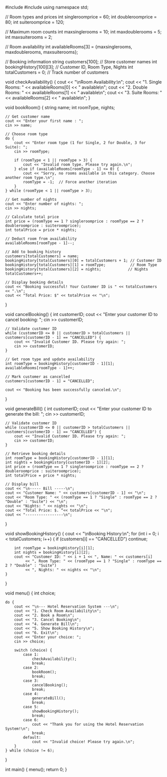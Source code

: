  #include <iostream>
#include <string>
using namespace std;

// Room types and prices
int singleroomprice = 60;
int doubleroomprice = 80;
int suiteroomprice = 120;

// Maximum room counts
int maxsinglerooms = 10;
int maxdoublerooms = 5;
int maxsuiterooms = 2;

// Room availability
int availableRooms[3] = {maxsinglerooms, maxdoublerooms, maxsuiterooms};

// Booking information
string customers[100];         // Store customer names
int bookingHistory[100][3];    // Customer ID, Room Type, Nights
int totalCustomers = 0;        // Track number of customers

void checkAvailability() {
    cout << "\nRoom Availability:\n";
    cout << "1. Single Rooms: " << availableRooms[0] << " available\n";
    cout << "2. Double Rooms: " << availableRooms[1] << " available\n";
    cout << "3. Suite Rooms: " << availableRooms[2] << " available\n";
}

void bookRoom() {
    string name;
    int roomType, nights;

    // Get customer name
    cout << "Enter your first name : ";
    cin >> name;

    // Choose room type
    do {
        cout << "Enter room type (1 for Single, 2 for Double, 3 for Suite): ";
        cin >> roomType;

        if (roomType < 1 || roomType > 3) {
            cout << "Invalid room type. Please try again.\n";
        } else if (availableRooms[roomType - 1] <= 0) {
            cout << "Sorry, no rooms available in this category. Choose another room type.\n";
            roomType = -1;  // Force another iteration
        }
    } while (roomType < 1 || roomType > 3);

    // Get number of nights
    cout << "Enter number of nights: ";
    cin >> nights;

    // Calculate total price
    int price = (roomType == 1 ? singleroomprice : roomType == 2 ? doubleroomprice : suiteroomprice);
    int totalPrice = price * nights;

    // Deduct room from availability
    availableRooms[roomType - 1]--;

    // Add to booking history
    customers[totalCustomers] = name;
    bookingHistory[totalCustomers][0] = totalCustomers + 1; // Customer ID
    bookingHistory[totalCustomers][1] = roomType;           // Room Type
    bookingHistory[totalCustomers][2] = nights;            // Nights
    totalCustomers++;

    // Display booking details
    cout << "Booking successful! Your Customer ID is " << totalCustomers << ".\n";
    cout << "Total Price: $" << totalPrice << "\n";
}

void cancelBooking() {
    int customerID;
    cout << "Enter your customer ID to cancel booking: ";
    cin >> customerID;

    // Validate customer ID
    while (customerID <= 0 || customerID > totalCustomers || customers[customerID - 1] == "CANCELLED") {
        cout << "Invalid Customer ID. Please try again: ";
        cin >> customerID;
    }

    // Get room type and update availability
    int roomType = bookingHistory[customerID - 1][1];
    availableRooms[roomType - 1]++;

    // Mark customer as cancelled
    customers[customerID - 1] = "CANCELLED";

    cout << "Booking has been successfully canceled.\n";
}

void generateBill() {
    int customerID;
    cout << "Enter your customer ID to generate the bill: ";
    cin >> customerID;

    // Validate customer ID
    while (customerID <= 0 || customerID > totalCustomers || customers[customerID - 1] == "CANCELLED") {
        cout << "Invalid Customer ID. Please try again: ";
        cin >> customerID;
    }

    // Retrieve booking details
    int roomType = bookingHistory[customerID - 1][1];
    int nights = bookingHistory[customerID - 1][2];
    int price = (roomType == 1 ? singleroomprice : roomType == 2 ? doubleroomprice : suiteroomprice);
    int totalPrice = price * nights;

    // Display bill
    cout << "\n----- Bill -----\n";
    cout << "Customer Name: " << customers[customerID - 1] << "\n";
    cout << "Room Type: " << (roomType == 1 ? "Single" : roomType == 2 ? "Double" : "Suite") << "\n";
    cout << "Nights: " << nights << "\n";
    cout << "Total Price: $. “<< totalPrice << "\n";
    cout << "-----------------\n";
}

void showBookingHistory() {
    cout << "\nBooking History:\n";
    for (int i = 0; i < totalCustomers; i++) {
        if (customers[i] == "CANCELLED") continue;

        int roomType = bookingHistory[i][1];
        int nights = bookingHistory[i][2];
        cout << "Customer ID: " << i + 1 << ", Name: " << customers[i]
             << ", Room Type: " << (roomType == 1 ? "Single" : roomType == 2 ? "Double" : "Suite")
             << ", Nights: " << nights << "\n";
    }
}

void menu() {
    int choice;

    do {
        cout << "\n--- Hotel Reservation System ---\n";
        cout << "1. Check Room Availability\n";
        cout << "2. Book a Room\n";
        cout << "3. Cancel Booking\n";
        cout << "4. Generate Bill\n";
        cout << "5. Show Booking History\n";
        cout << "6. Exit\n";
        cout << "Enter your choice: ";
        cin >> choice;

        switch (choice) {
            case 1:
                checkAvailability();
                break;
            case 2:
                bookRoom();
                break;
            case 3:
                cancelBooking();
                break;
            case 4:
                generateBill();
                break;
            case 5:
                showBookingHistory();
                break;
            case 6:
                cout << "Thank you for using the Hotel Reservation System!\n";
                break;
            default:
                cout << "Invalid choice! Please try again.\n";
        }
    } while (choice != 6);
}

int main() {
    menu();
    return 0;
}
